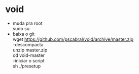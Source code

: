 # void
- muda pra root</br>
sudo su</br>
- baixa o git</br>
wget https://github.com/pscabral/void/archive/master.zip</br>
-descompacta</br>
unzip master.zip</br>
cd void-master</br>
-iniciar o script</br>
sh ./presetup</br>
